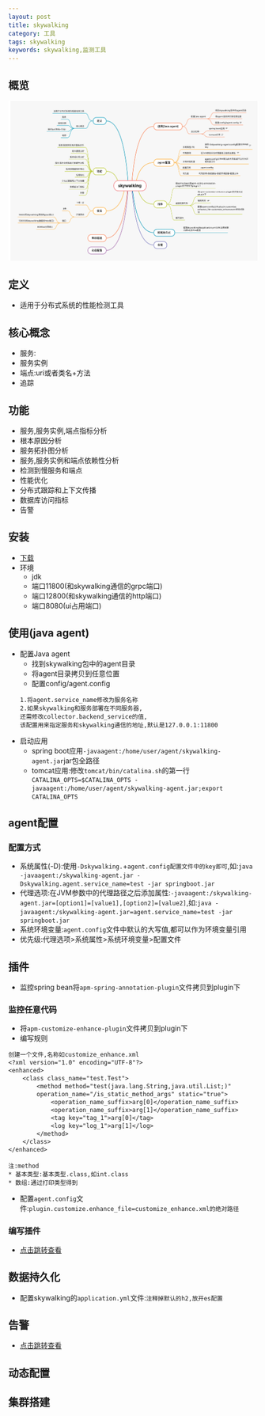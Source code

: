 ```yaml
---
layout: post
title: skywalking
category: 工具
tags: skywalking
keywords: skywalking,监测工具
---
```

## 概览
![skywalking](/assets/img/tools/skywalking.png)

## 定义
* 适用于分布式系统的性能检测工具

## 核心概念
* 服务:
* 服务实例
* 端点:uri或者类名+方法
* 追踪

## 功能
* 服务,服务实例,端点指标分析
* 根本原因分析
* 服务拓扑图分析
* 服务,服务实例和端点依赖性分析
* 检测到慢服务和端点
* 性能优化
* 分布式跟踪和上下文传播
* 数据库访问指标
* 告警

## 安装
* [下载](https://skywalking.apache.org/downloads/)
* 环境
    * jdk
    * 端口11800(和skywalking通信的grpc端口)
    * 端口12800(和skywalking通信的http端口)
    * 端口8080(ui占用端口)

## 使用(java agent)
* 配置Java agent
    * 找到skywalking包中的agent目录
    * 将agent目录拷贝到任意位置
    * 配置config/agent.config
    ```
    1.将agent.service_name修改为服务名称
    2.如果skywalking和服务部署在不同服务器,
    还需修改collector.backend_service的值,
    该配置用来指定服务和skywalking通信的地址,默认是127.0.0.1:11800
    ```
* 启动应用
    * spring boot应用`-javaagent:/home/user/agent/skywalking-agent.jar`jar包全路径
    * tomcat应用:修改`tomcat/bin/catalina.sh`的第一行`CATALINA_OPTS=$CATALINA_OPTS -javaagent:/home/user/agent/skywalking-agent.jar;export CATALINA_OPTS`

## agent配置
### 配置方式
* 系统属性(-D):使用`-Dskywalking.`+`agent.config配置文件中的key即可`,如:`java -javaagent:/skywalking-agent.jar -Dskywalking.agent.service_name=test -jar springboot.jar`
* 代理选项:在JVM参数中的代理路径之后添加属性:`-javaagent:/skywalking-agent.jar=[option1]=[value1],[option2]=[value2]`,如:`java -javaagent:/skywalking-agent.jar=agent.service_name=test -jar springboot.jar`
* 系统环境变量:`agent.config`文件中默认的大写值,都可以作为环境变量引用
* 优先级:代理选项>系统属性>系统环境变量>配置文件

## 插件
* 监控spring bean将`apm-spring-annotation-plugin`文件拷贝到plugin下

### 监控任意代码
* 将`apm-customize-enhance-plugin`文件拷贝到plugin下
* 编写规则

```
创建一个文件,名称如customize_enhance.xml
<?xml version="1.0" encoding="UTF-8"?>
<enhanced>
    <class class_name="test.Test">
        <method method="test(java.lang.String,java.util.List;)" 
        operation_name="/is_static_method_args" static="true">
            <operation_name_suffix>arg[0]</operation_name_suffix>
            <operation_name_suffix>arg[1]</operation_name_suffix>
            <tag key="tag_1">arg[0]</tag>
            <log key="log_1">arg[1]</log>
        </method>
    </class>
</enhanced>

注:method
* 基本类型:基本类型.class,如int.class
* 数组:通过打印类型得到
```
* 配置`agent.config`文件:`plugin.customize.enhance_file=customize_enhance.xml的绝对路径`

### 编写插件
* [点击跳转查看](https://www.itmuch.com/skywalking/write-plugin/)

## 数据持久化
* 配置skywalking的`application.yml`文件:`注释掉默认的h2,放开es配置`

## 告警
* [点击跳转查看](https://www.itmuch.com/skywalking/alert/)

## 动态配置

## 集群搭建
